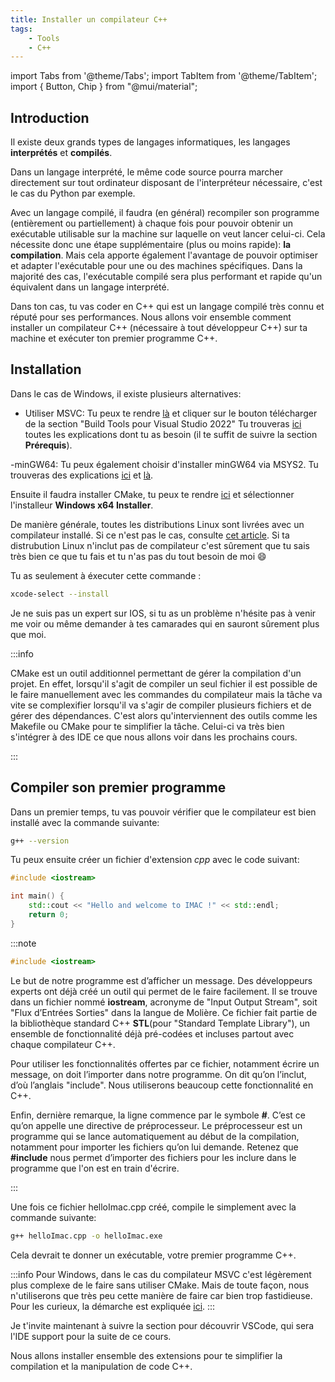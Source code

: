 ```yaml
---
title: Installer un compilateur C++
tags:
    - Tools
    - C++
---
```


import Tabs from '@theme/Tabs';
import TabItem from '@theme/TabItem';
import { Button, Chip } from "@mui/material";

## Introduction

Il existe deux grands types de langages informatiques, les langages **interprétés** et **compilés**.

Dans un langage interprété, le même code source pourra marcher directement sur tout ordinateur disposant de l'interpréteur nécessaire, c'est le cas du Python par exemple.

Avec un langage compilé, il faudra (en général) recompiler son programme (entièrement ou partiellement) à chaque fois pour pouvoir obtenir un exécutable utilisable sur la machine sur laquelle on veut lancer celui-ci. 
Cela nécessite donc une étape supplémentaire (plus ou moins rapide): **la compilation**. Mais cela apporte également l'avantage de pouvoir optimiser et adapter l'exécutable pour une ou des machines spécifiques.
Dans la majorité des cas, l'exécutable compilé sera plus performant et rapide qu'un équivalent dans un langage interprété.

Dans ton cas, tu vas coder en C++ qui est un langage compilé très connu et réputé pour ses performances.
Nous allons voir ensemble comment installer un compilateur C++ (nécessaire à tout développeur C++) sur ta machine et exécuter ton premier programme C++.

## Installation

<Tabs>

<TabItem value="Windows" label="Windows">

Dans le cas de Windows, il existe plusieurs alternatives:

- Utiliser MSVC:
    Tu peux te rendre [là](https://visualstudio.microsoft.com/fr/downloads/) et cliquer sur le bouton télécharger de la section "Build Tools pour Visual Studio 2022" 
    Tu trouveras [ici](https://code.visualstudio.com/docs/cpp/config-msvc) toutes les explications dont tu as besoin (il te suffit de suivre la section **Prérequis**).

-minGW64:
    Tu peux également choisir d'installer minGW64 via MSYS2. Tu trouveras des explications [ici](https://code.visualstudio.com/docs/cpp/config-mingw) et [là](https://www.msys2.org/).

Ensuite il faudra installer CMake, tu peux te rendre <a href="https://cmake.org/download/">ici</a> et sélectionner l'installeur **Windows x64 Installer**.

</TabItem>

<TabItem value="Linux" label="Linux">

De manière générale, toutes les distributions Linux sont livrées avec un compilateur installé. Si ce n'est pas le cas, consulte [cet article](https://code.visualstudio.com/docs/cpp/config-linux).
Si ta distrubution Linux n'inclut pas de compilateur c'est sûrement que tu sais très bien ce que tu fais et tu n'as pas du tout besoin de moi :smile: 
</TabItem>

<TabItem value="Mac" label="Mac">
Tu as seulement à éxecuter cette commande :

```bash
xcode-select --install
```

Je ne suis pas un expert sur IOS, si tu as un problème n'hésite pas à venir me voir ou même demander à tes camarades qui en sauront sûrement plus que moi.

</TabItem>

</Tabs>

:::info

CMake est un outil additionnel permettant de gérer la compilation d'un projet.
En effet, lorsqu'il s'agit de compiler un seul fichier il est possible de le faire manuellement avec les commandes du compilateur mais la tâche va vite se complexifier lorsqu'il va s'agir de compiler plusieurs fichiers et de gérer des dépendances.
C'est alors qu'interviennent des outils comme les Makefile ou CMake pour te simplifier la tâche. Celui-ci va très bien s'intégrer à des IDE ce que nous allons voir dans les prochains cours.

:::

## Compiler son premier programme

Dans un premier temps, tu vas pouvoir vérifier que le compilateur est bien installé avec la commande suivante:

```bash
g++ --version
```

Tu peux ensuite créer un fichier d'extension *cpp* avec le code suivant:

```cpp
#include <iostream>

int main() {
    std::cout << "Hello and welcome to IMAC !" << std::endl;
    return 0;
}
```

:::note

```cpp
#include <iostream>
```

Le but de notre programme est d’afficher un message. Des développeurs experts ont déjà créé un outil qui permet de le faire facilement. Il se trouve dans un fichier nommé **iostream**, acronyme de "Input Output Stream", soit "Flux d’Entrées Sorties" dans la langue de Molière. Ce fichier fait partie de la bibliothèque standard C++ **STL**(pour "Standard Template Library"), un ensemble de fonctionnalité déjà pré-codées et incluses partout avec chaque compilateur C++.

Pour utiliser les fonctionnalités offertes par ce fichier, notamment écrire un message, on doit l’importer dans notre programme. On dit qu’on l’inclut, d’où l’anglais "include". Nous utiliserons beaucoup cette fonctionnalité en C++.

Enfin, dernière remarque, la ligne commence par le symbole **#**. C’est ce qu’on appelle une directive de préprocesseur. Le préprocesseur est un programme qui se lance automatiquement au début de la compilation, notamment pour importer les fichiers qu’on lui demande. Retenez que **#include** nous permet d’importer des fichiers pour les inclure dans le programme que l'on est en train d'écrire.

:::

Une fois ce fichier helloImac.cpp créé, compile le simplement avec la commande suivante:

```bash
g++ helloImac.cpp -o helloImac.exe
```

Cela devrait te donner un exécutable, votre premier programme C++.

:::info
Pour Windows, dans le cas du compilateur MSVC c'est légèrement plus complexe de le faire sans utiliser CMake.
Mais de toute façon, nous n'utiliserons que très peu cette manière de faire car bien trop fastidieuse.
Pour les curieux, la démarche est expliquée [ici](https://docs.microsoft.com/fr-fr/cpp/build/walkthrough-compiling-a-native-cpp-program-on-the-command-line?view=msvc-170).
:::

Je t'invite maintenant à suivre la section <Chip label="IDE" component="a" href="IDE" variant="outlined" clickable/> pour découvrir VSCode, qui sera l'IDE support pour la suite de ce cours.

Nous allons installer ensemble des extensions pour te simplifier la compilation et la manipulation de code C++.
